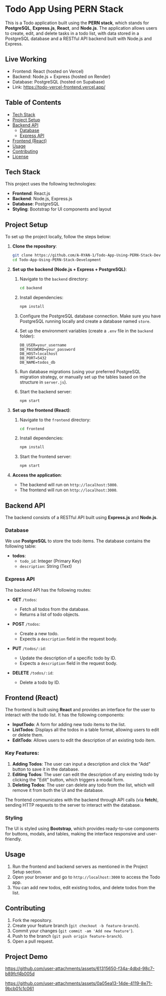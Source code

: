 # Todo App Using PERN Stack

This is a Todo application built using the **PERN stack**, which stands for **PostgreSQL**, **Express.js**, **React**, and **Node.js**. The application allows users to create, edit, and delete tasks in a todo list, with data stored in a PostgreSQL database and a RESTful API backend built with Node.js and Express.

## Live Working

- Frontend: React (hosted on Vercel)
- Backend: Node.js + Express (hosted on Render)
- Database: PostgreSQL (hosted on Supabase)
- Link: https://todo-vercel-frontend.vercel.app/

## Table of Contents

- [Tech Stack](#tech-stack)
- [Project Setup](#project-setup)
- [Backend API](#backend-api)
  - [Database](#database)
  - [Express API](#express-api)
- [Frontend (React)](#frontend-react)
- [Usage](#usage)
- [Contributing](#contributing)
- [License](#license)

## Tech Stack

This project uses the following technologies:

- **Frontend**: React.js
- **Backend**: Node.js, Express.js
- **Database**: PostgreSQL
- **Styling**: Bootstrap for UI components and layout

## Project Setup

To set up the project locally, follow the steps below:

1. **Clone the repository**:

    ```bash
    git clone https://github.com/A-RYAN-1/Todo-App-Using-PERN-Stack-Development.git
    cd Todo-App-Using-PERN-Stack-Development
    ```

2. **Set up the backend (Node.js + Express + PostgreSQL)**:
   
    1. Navigate to the `backend` directory:
    
        ```bash
        cd backend
        ```

    2. Install dependencies:
    
        ```bash
        npm install
        ```

    3. Configure the PostgreSQL database connection. Make sure you have PostgreSQL running locally and create a database named `store`.

    4. Set up the environment variables (create a `.env` file in the `backend` folder):

        ```
        DB_USER=your_username
        DB_PASSWORD=your_password
        DB_HOST=localhost
        DB_PORT=5432
        DB_NAME=todos_db
        ```

    5. Run database migrations (using your preferred PostgreSQL migration strategy, or manually set up the tables based on the structure in `server.js`).

    6. Start the backend server:

        ```bash
        npm start
        ```

3. **Set up the frontend (React)**:

    1. Navigate to the `frontend` directory:
    
        ```bash
        cd frontend
        ```

    2. Install dependencies:
    
        ```bash
        npm install
        ```

    3. Start the frontend server:

        ```bash
        npm start
        ```

4. **Access the application**:

    - The backend will run on `http://localhost:5000`.
    - The frontend will run on `http://localhost:3000`.

## Backend API

The backend consists of a RESTful API built using **Express.js** and **Node.js**.

### Database

We use **PostgreSQL** to store the todo items. The database contains the following table:

- **todos**:
  - `todo_id`: Integer (Primary Key)
  - `description`: String (Text)

### Express API

The backend API has the following routes:

- **GET** `/todos`:
    - Fetch all todos from the database.
    - Returns a list of todo objects.

- **POST** `/todos`:
    - Create a new todo.
    - Expects a `description` field in the request body.

- **PUT** `/todos/:id`:
    - Update the description of a specific todo by ID.
    - Expects a `description` field in the request body.

- **DELETE** `/todos/:id`:
    - Delete a todo by ID.

## Frontend (React)

The frontend is built using **React** and provides an interface for the user to interact with the todo list. It has the following components:

- **InputTodo**: A form for adding new todo items to the list.
- **ListTodos**: Displays all the todos in a table format, allowing users to edit or delete them.
- **EditTodo**: Allows users to edit the description of an existing todo item.

### Key Features:

1. **Adding Todos**: The user can input a description and click the "Add" button to save it in the database.
2. **Editing Todos**: The user can edit the description of any existing todo by clicking the "Edit" button, which triggers a modal form.
3. **Deleting Todos**: The user can delete any todo from the list, which will remove it from both the UI and the database.

The frontend communicates with the backend through API calls (via **fetch**), sending HTTP requests to the server to interact with the database.

### Styling

The UI is styled using **Bootstrap**, which provides ready-to-use components for buttons, modals, and tables, making the interface responsive and user-friendly.

## Usage

1. Run the frontend and backend servers as mentioned in the Project Setup section.
2. Open your browser and go to `http://localhost:3000` to access the Todo app.
3. You can add new todos, edit existing todos, and delete todos from the list.

## Contributing

1. Fork the repository.
2. Create your feature branch (`git checkout -b feature-branch`).
3. Commit your changes (`git commit -am 'Add new feature'`).
4. Push to the branch (`git push origin feature-branch`).
5. Open a pull request.

## Project Demo

https://github.com/user-attachments/assets/61315650-f34a-4dbd-98c7-b89fcf4b005d

https://github.com/user-attachments/assets/0a05ea13-14de-4119-8e71-9bcb01c1c061
